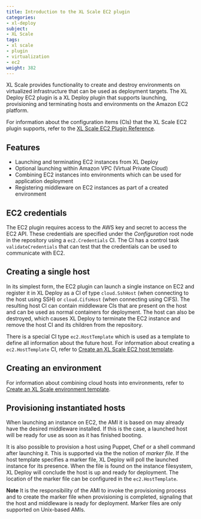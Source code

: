 ```yaml
---
title: Introduction to the XL Scale EC2 plugin
categories:
- xl-deploy
subject:
- XL Scale
tags:
- xl scale
- plugin
- virtualization
- ec2
weight: 382
---
```


XL Scale provides functionality to create and destroy environments on virtualized infrastructure that can be used as deployment targets. The XL Deploy EC2 plugin is a XL Deploy plugin that supports launching, provisioning and terminating hosts and environments on the Amazon EC2 platform.

For information about the configuration items (CIs) that the XL Scale EC2 plugin supports, refer to the [XL Scale EC2 Plugin Reference](/xl-scale/latest/ec2PluginManual.html).

## Features

* Launching and terminating EC2 instances from XL Deploy
* Optional launching within Amazon VPC (Virtual Private Cloud)
* Combining EC2 instances into environments which can be used for application deployment
* Registering middleware on EC2 instances as part of a created environment

## EC2 credentials

The EC2 plugin requires access to the AWS key and secret to access the EC2 API. These credentials are specified under the *Configuration* root node in the repository using a ```ec2.Credentials``` CI. The CI has a control task ```validateCredentials``` that can test that the credentials can be used to communicate with EC2.

## Creating a single host

In its simplest form, the EC2 plugin can launch a single instance on EC2 and register it in XL Deploy as a CI of type ```cloud.SshHost``` (when connecting to the host using SSH) or ```cloud.CifsHost``` (when connecting using CIFS). The resulting host CI can contain middleware CIs that are present on the host and can be used as normal containers for deployment. The host can also be destroyed, which causes XL Deploy to terminate the EC2 instance and remove the host CI and its children from the repository.

There is a special CI type ```ec2.HostTemplate``` which is used as a template to define all information about the future host. For information about creating a `ec2.HostTemplate` CI, refer to [Create an XL Scale EC2 host template](/xl-deploy/how-to/create-an-xl-scale-ec2-host-template.html).

## Creating an environment

For information about combining cloud hosts into environments, refer to [Create an XL Scale environment template](/xl-deploy/how-to/create-an-xl-scale-environment-template.html).

## Provisioning instantiated hosts

When launching an instance on EC2, the AMI it is based on may already have the desired middleware installed. If this is the case, a launched host will be ready for use as soon as it has finished booting.

It is also possible to provision a host using Puppet, Chef or a shell command after launching it. This is supported via the the notion of _marker file_. If the host template specifies a marker file, XL Deploy will poll the launched instance for its presence. When the file is found on the instance filesystem, XL Deploy will conclude the host is up and ready for deployment. The location of the marker file can be configured in the ```ec2.HostTemplate```.

**Note** It is the responsibility of the AMI to invoke the provisioning process and to create the marker file when provisioning is completed, signaling that the host and middleware is ready for deployment. Marker files are only supported on Unix-based AMIs.

